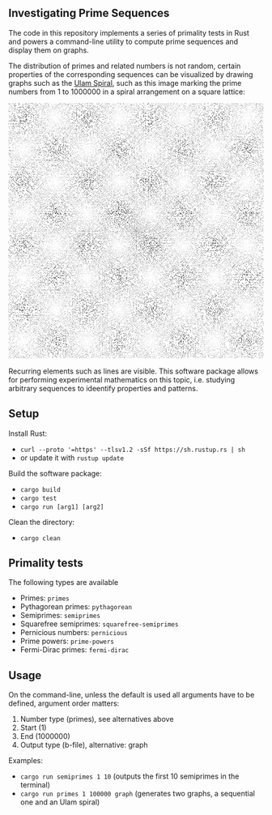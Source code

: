 ## Investigating Prime Sequences 

The code in this repository implements a series of primality tests in Rust and powers a command-line utility to compute prime sequences and display them on graphs.

The distribution of primes and related numbers is not random, certain properties of the corresponding sequences can be visualized by drawing graphs such as the [Ulam Spiral](https://en.wikipedia.org/wiki/Ulam_spiral), such as this image marking the prime numbers from 1 to 1000000 in a spiral arrangement on a square lattice:

![Ulam Spiral](Ulam_Spiral.png)

Recurring elements such as lines are visible. This software package allows for performing experimental mathematics on this topic, i.e. studying arbitrary sequences to ideentify properties and patterns.


## Setup

Install Rust:
- `curl --proto '=https' --tlsv1.2 -sSf https://sh.rustup.rs | sh`
- or update it with `rustup update`

Build the software package:
- `cargo build`
- `cargo test`
- `cargo run [arg1] [arg2]`

Clean the directory:
- `cargo clean`


## Primality tests

The following types are available

- Primes: `primes`
- Pythagorean primes: `pythagorean`
- Semiprimes: `semiprimes`
- Squarefree semiprimes: `squarefree-semiprimes`
- Pernicious numbers: `pernicious`
- Prime powers: `prime-powers`
- Fermi-Dirac primes: `fermi-dirac`


## Usage

On the command-line, unless the default is used all arguments have to be defined, argument order matters:

1. Number type (primes), see alternatives above
2. Start (1)
3. End (1000000)
4. Output type (b-file), alternative: graph

Examples:

- `cargo run semiprimes 1 10` (outputs the first 10 semiprimes in the terminal)
- `cargo run primes 1 100000 graph` (generates two graphs, a sequential one and an Ulam spiral)
